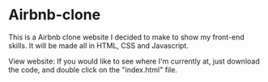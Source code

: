 # Airbnb-clone

This is a Airbnb clone website I decided to make to show my front-end skills. It will be made all in HTML, CSS and Javascript. 

View website:
If you would like to see where I'm currently at, just download the code, and double click on the "index.html" file.
